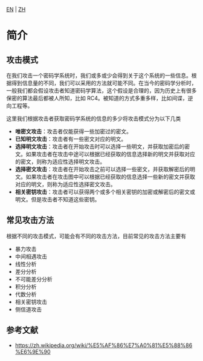 [EN](./attack-mode.md) | [ZH](./attack-mode-zh.md)
# 简介

## 攻击模式

在我们攻击一个密码学系统时，我们或多或少会得到关于这个系统的一些信息。根据得到信息量的不同，我们可以采用的方法就可能不同。在当今的密码学分析时，一般我们都会假设攻击者知道密码学算法，这个假设是合理的，因为历史上有很多保密的算法最后都被人所知，比如 RC4。被知道的方式多重多样，比如间谍，逆向工程等。

这里我们根据攻击者获取密码学系统的信息的多少将攻击模式分为以下几类

- **唯密文攻击**：攻击者仅能获得一些加密过的密文。
- **已知明文攻击**：攻击者有一些密文对应的明文。
- **选择明文攻击**：攻击者在开始攻击时可以选择一些明文，并获取加密后的密文。如果攻击者在攻击中途可以根据已经获取的信息选择新的明文并获取对应的密文，则称为适应性选择明文攻击。
- **选择密文攻击**：攻击者在开始攻击之前可以选择一些密文，并获取解密后的明文。如果攻击者在攻击图中可以根据已经获取的信息选择一些新的密文并获取对应的明文，则称为适应性选择密文攻击。
- **相关密钥攻击**：攻击者可以获得两个或多个相关密钥的加密或解密后的密文或明文。但是攻击者不知道这些密钥。

## 常见攻击方法

根据不同的攻击模式，可能会有不同的攻击方法，目前常见的攻击方法主要有

- 暴力攻击
- 中间相遇攻击
- 线性分析
- 差分分析
- 不可能差分分析
- 积分分析
- 代数分析
- 相关密钥攻击
- 侧信道攻击

## 参考文献

- https://zh.wikipedia.org/wiki/%E5%AF%86%E7%A0%81%E5%88%86%E6%9E%90
